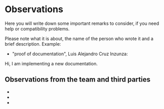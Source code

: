 # Observations

Here you will write down some important remarks to consider, if you need help or compatibility problems.

Please note what it is about, the name of the person who wrote it and a brief description. Example:

* "proof of documentation", Luis Alejandro Cruz Inzunza:

Hi, I am implementing a new documentation.

## Observations from the team and third parties

* 

* 

* 